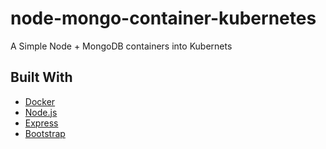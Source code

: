# node-mongo-container-kubernetes
A Simple Node + MongoDB containers into Kubernets

## Built With

* [Docker](https://www.docker.com/)
* [Node.js](https://nodejs.org/)
* [Express](https://expressjs.com/)
* [Bootstrap](https://getbootstrap.com/)
